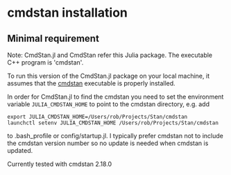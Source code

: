 # cmdstan installation

## Minimal requirement

Note: CmdStan.jl and CmdStan refer this Julia package. The executable C++ program is 'cmdstan'.

To run this version of the CmdStan.jl package on your local machine, it assumes that the  [cmdstan](http://mc-stan.org/interfaces/cmdstan) executable is properly installed.

In order for CmdStan.jl to find the cmdstan you need to set the environment variable `JULIA_CMDSTAN_HOME` to point to the cmdstan directory, e.g. add

```
export JULIA_CMDSTAN_HOME=/Users/rob/Projects/Stan/cmdstan
launchctl setenv JULIA_CMDSTAN_HOME /Users/rob/Projects/Stan/cmdstan
```

to .bash_profile or config/startup.jl. I typically prefer cmdstan not to include the cmdstan version number so no update is needed when cmdstan is updated.

Currently tested with cmdstan 2.18.0
